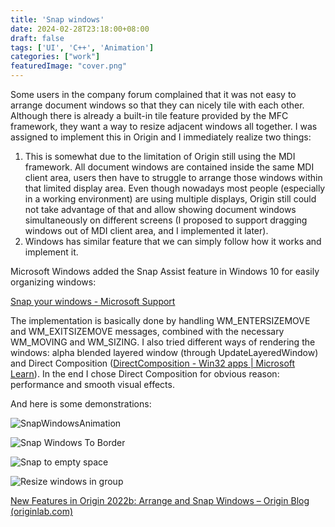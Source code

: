 ```yaml
---
title: 'Snap windows'
date: 2024-02-28T23:18:00+08:00
draft: false
tags: ['UI', 'C++', 'Animation']
categories: ["work"]
featuredImage: "cover.png"
---
```


Some users in the company forum complained that it was not easy to arrange document windows so that they can nicely tile with each other. Although there is already a built-in tile feature provided by the MFC framework, they want a way to resize adjacent windows all together. I was assigned to implement this in Origin and I immediately realize two things:

1) This is somewhat due to the limitation of Origin still using the MDI framework. All document windows are contained inside the same MDI client area, users then have to struggle to arrange those windows within that limited display area. Even though nowadays most people (especially in a working environment) are using multiple displays, Origin still could not take advantage of that and allow showing document windows simultaneously on different screens (I proposed to support dragging windows out of MDI client area, and I implemented it later).
2) Windows has similar feature that we can simply follow how it works and implement it.

Microsoft Windows added the Snap Assist feature in Windows 10 for easily organizing windows:

[Snap your windows - Microsoft Support](https://support.microsoft.com/en-us/windows/snap-your-windows-885a9b1e-a983-a3b1-16cd-c531795e6241)

The implementation is basically done by handling WM_ENTERSIZEMOVE and WM_EXITSIZEMOVE messages, combined with the necessary WM_MOVING and WM_SIZING. I also tried different ways of rendering the windows: alpha blended layered window (through UpdateLayeredWindow) and Direct Composition ([DirectComposition - Win32 apps | Microsoft Learn](https://learn.microsoft.com/en-us/windows/win32/directcomp/directcomposition-portal)). In the end I chose Direct Composition for obvious reason: performance and smooth visual effects.

And here is some demonstrations:

![SnapWindowsAnimation](SnapWindowsAnimation.gif)



![Snap Windows To Border](https://blog.originlab.com/wp-content/uploads/2022/03/SnapWindowsToBorder.gif)

![Snap to empty space](https://blog.originlab.com/wp-content/uploads/2022/03/SnapToGray.gif)

![Resize windows in group](https://blog.originlab.com/wp-content/uploads/2022/03/SnapWindowsGreen.gif)





[New Features in Origin 2022b: Arrange and Snap Windows – Origin Blog (originlab.com)](https://blog.originlab.com/new-features-in-origin-2022b-arrange-and-snap-windows)
